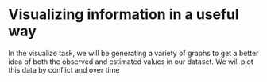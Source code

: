 # Visualizing information in a useful way

In the visualize task, we will be generating a variety of graphs to get a better idea of both the observed and estimated values in our dataset. We will plot this data by conflict and over time
